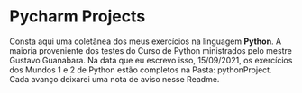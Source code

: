 # Pycharm Projects
Consta aqui uma coletânea dos meus exercícios na linguagem **Python**. A maioria proveniente dos testes do Curso de Python ministrados pelo mestre Gustavo Guanabara.
Na data que eu escrevo isso, 15/09/2021, os exercícios dos Mundos 1 e 2 de Python estão completos na Pasta: pythonProject.
Cada avanço deixarei uma nota de aviso nesse Readme. 
